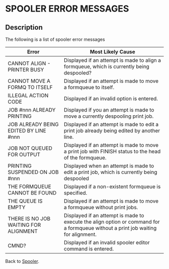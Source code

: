# SPOOLER ERROR MESSAGES

<PageHeader />

## Description

The following is a list of spooler error messages


| Error | Most Likely Cause |
| --- | --- |
| CANNOT ALIGN - PRINTER BUSY | Displayed if an attempt is made to align a formqueue, which is currently being despooled? |
| CANNOT MOVE A FORMQ TO ITSELF | Displayed if an attempt is made to move a formqueue to itself. |
| ILLEGAL ACTION CODE | Displayed if an invalid option is entered. |
| JOB #nnn ALREADY PRINTING | Displayed if you an attempt is made to move a currently despooling print job. |
| JOB ALREADY BEING EDITED BY LINE #nnn | Displayed if an attempt is made to edit a print job already being edited by another line. |
| JOB NOT QUEUED FOR OUTPUT | Displayed if an attempt is made to move a print job with FINISH status to the head of the formqueue. |
| PRINTING SUSPENDED ON JOB #nnn | Displayed when an attempt is made to edit a print job, which is currently being despooled |
| THE FORMQUEUE CANNOT BE FOUND | Displayed if a non-existent formqueue is specified. |
| THE QUEUE IS EMPTY | Displayed if an attempt is made to move a formqueue without print jobs. |
| THERE IS NO JOB WAITING FOR ALIGNMENT | Displayed if an attempt is made to execute the align option or command for a formqueue without a print job waiting for alignment. |
| CMND? | Displayed if an invalid spooler editor command is entered. |

Back to [Spooler](./../../../jbase-basic-%28jbc%29/spooler).
